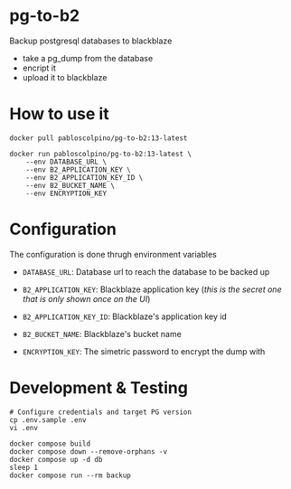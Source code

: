 # pg-to-b2

Backup postgresql databases to blackblaze

* take a pg_dump from the database
* encript it
* upload it to blackblaze

# How to use it

    docker pull pabloscolpino/pg-to-b2:13-latest

    docker run pabloscolpino/pg-to-b2:13-latest \
        --env DATABASE_URL \
        --env B2_APPLICATION_KEY \
        --env B2_APPLICATION_KEY_ID \
        --env B2_BUCKET_NAME \
        --env ENCRYPTION_KEY

# Configuration
The configuration is done thrugh environment variables

* `DATABASE_URL`: Database url to reach the database to be backed up

* `B2_APPLICATION_KEY`: Blackblaze application key (_this is the secret one that is only shown once on the UI_)

* `B2_APPLICATION_KEY_ID`: Blackblaze's application key id

* `B2_BUCKET_NAME`: Blackblaze's bucket name

* `ENCRYPTION_KEY`: The simetric password to encrypt the dump with

# Development & Testing

    # Configure credentials and target PG version
    cp .env.sample .env
    vi .env

    docker compose build
    docker compose down --remove-orphans -v
    docker compose up -d db
    sleep 1
    docker compose run --rm backup
